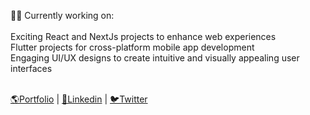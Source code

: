 👩‍💻 Currently working on:<br><br>Exciting React and NextJs projects to enhance web experiences<br>Flutter projects for cross-platform mobile app development <br>Engaging UI/UX designs to create intuitive and visually appealing user interfaces <br> <br>

[🌎Portfolio](https://birtukand.netlify.app/) |
[💼Linkedin](https://www.linkedin.com/in/birtukan-degu-mulusew/) | 
[🐦Twitter]()
